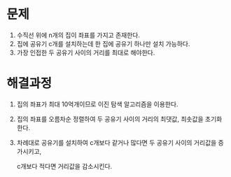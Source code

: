 # 문제

1. 수직선 위에 n개의 집이 좌표를 가지고 존재한다.
2. 집에 공유기 c개를 설치하는데 한 집에 공유기 하나만 설치 가능하다.
3. 가장 인접한 두 공유기 사이의 거리를 최대로 해야한다.



# 해결과정

1. 집의 좌표가 최대 10억개이므로 이진 탐색 알고리즘을 이용한다.

2. 집의 좌표를 오름차순 정렬하여 두 공유기 사이의 거리의 최댓값, 최솟값을 초기화한다.

3. 차례대로 공유기를 설치하여 c개보다 같거나 많다면 두 공유기 사이의 거리값을 증가시키고,

   c개보다 적다면 거리값을 감소시킨다.

   

 